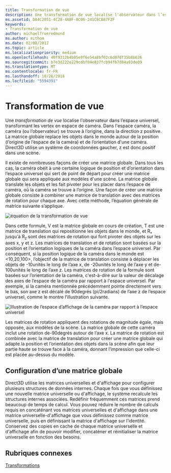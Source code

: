 ```yaml
---
title: Transformation de vue
description: Une transformation de vue localise l'observateur dans l’espace universel, transformant les vertex en espace de caméra.
ms.assetid: DA4C2051-4C28-4ABF-8C06-241C8CB87F2F
keywords:
- Transformation de vue
author: michaelfromredmond
ms.author: mithom
ms.date: 02/08/2017
ms.topic: article
ms.localizationpriority: medium
ms.openlocfilehash: 40f9312b4b85e9f6e54a8bf02c6d07df35b8b626
ms.sourcegitcommit: b7e3d222e229cdbf04e837fcb94fb7d84a93de09
ms.translationtype: MT
ms.contentlocale: fr-FR
ms.lasthandoff: 10/26/2018
ms.locfileid: "5594391"
---
```

# <a name="view-transform"></a>Transformation de vue


Une *transformation de vue* localise l'observateur dans l’espace universel, transformant les vertex en espace de caméra. Dans l'espace caméra, la caméra (ou l’observateur) se trouve à l’origine, dans la direction z positive. La matrice globale replace les objets dans le monde autour de la position (l’origine de l’espace de la caméra) et de l’orientation d'une caméra. Direct3D utilise un système de coordonnées gaucher, z est donc positif dans une scène.

Il existe de nombreuses façons de créer une matrice globale. Dans tous les cas, la caméra obéit à une certaine logique de position et d’orientation dans l’espace universel qui sert de point de départ pour créer une matrice globale qui sera appliquée aux modèles d'une scène. La matrice globale translate les objets et les fait pivoter pour les placer dans l’espace de caméra, où la caméra se trouve à l’origine. Une façon de créer une matrice globale consiste à combiner une matrice de translation avec des matrices de rotation pour chaque axe. Avec cette méthode, l’équation générale de matrice suivante s’applique.

![équation de la transformation de vue](images/viewtran.png)

Dans cette formule, V est la matrice globale en cours de création, T est une matrice de translation qui repositionne les objets dans le monde, et Rₓ jusqu'à R<sub>z</sub> sont des matrices de rotation qui font pivoter des objets sur les axes x, y et z. Les matrices de translation et de rotation sont basées sur la position et l’orientation logiques de la caméra dans l’espace universel. Par conséquent, si la position logique de la caméra dans le monde est &lt;10,20,100&gt;, l’objectif de la matrice de translation consiste à déplacer les objets de -10unités le long de l’axe x, de -20unités le long de l’axe y et de-100unités le long de l’axe z. Les matrices de rotation de la formule sont basées sur l’orientation de la caméra, c'est-à-dire sur la valeur de décalage des axes de l’espace de la caméra par rapport à l'espace universel. Par exemple, si la caméra mentionnée précédemment pointe directement vers le bas, son axe z est décalé de 90degrés (pi/2radians) de l’axe z de l’espace universel, comme le montre l’illustration suivante.

![Illustration de l’espace d’affichage de la caméra par rapport à l’espace universel](images/camtop.png)

Les matrices de rotation appliquent des rotations de magnitude égale, mais opposée, aux modèles de la scène. La matrice globale de cette caméra inclut une rotation de-90degrés autour de l’axe x. La matrice de rotation est combinée avec la matrice de translation pour créer une matrice globale qui adapte la position et l’orientation des objets dans la scène afin que leur partie haute se trouve face à la caméra, donnant l’impression que celle-ci est placée au-dessus du modèle.

## <a name="span-idsettingupaviewmatrixspanspan-idsettingupaviewmatrixspanspan-idsettingupaviewmatrixspansetting-up-a-view-matrix"></a><span id="Setting_Up_a_View_Matrix"></span><span id="setting_up_a_view_matrix"></span><span id="SETTING_UP_A_VIEW_MATRIX"></span>Configuration d’une matrice globale


Direct3D utilise les matrices universelles et d'affichage pour configurer plusieurs structures de données internes. Chaque fois que vous définissez une nouvelle matrice universelle ou d'affichage, le système recalcule les structures internes associées. Redéfinir fréquemment ces matrices prend beaucoup de temps de calcul. Vous pouvez réduire le nombre de calculs requis en concaténant vos matrices universelles et d'affichage dans une matrice universelle-d'affichage que vous définissez comme matrice universelle, puis en définissant la matrice d'affichage sur l’identité. Conservez des copies en cache de chaque matrice universelle et d'affichage afin de pouvoir modifier, concaténer et réinitialiser la matrice universelle en fonction des besoins.

## <a name="span-idrelated-topicsspanrelated-topics"></a><span id="related-topics"></span>Rubriques connexes


[Transformations](transforms.md)

 

 




